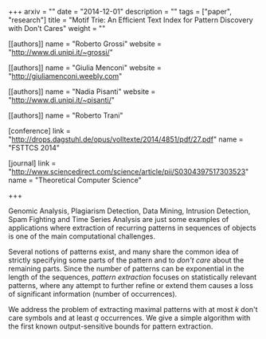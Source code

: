 +++
arxiv = ""
date = "2014-12-01"
description = ""
tags = ["paper", "research"]
title = "Motif Trie: An Efficient Text Index for Pattern Discovery with Don't Cares"
weight = ""

[[authors]]
  name = "Roberto Grossi"
  website = "http://www.di.unipi.it/~grossi/"

[[authors]]
  name = "Giulia Menconi"
  website = "http://giuliamenconi.weebly.com"

[[authors]]
  name = "Nadia Pisanti"
  website = "http://www.di.unipi.it/~pisanti/"

[[authors]]
  name = "Roberto Trani"

[conference]
  link = "http://drops.dagstuhl.de/opus/volltexte/2014/4851/pdf/27.pdf"
  name = "FSTTCS 2014"

[journal]
  link = "http://www.sciencedirect.com/science/article/pii/S0304397517303523"
  name = "Theoretical Computer Science"

+++

Genomic Analysis, Plagiarism Detection, Data Mining, Intrusion Detection, Spam Fighting and Time Series Analysis are just some examples of applications where extraction of recurring patterns in sequences of objects is one of the main computational challenges.

Several notions of patterns exist, and many share the common idea of strictly specifying some parts of the pattern and to *don't care* about the remaining parts. Since the number of patterns can be exponential in the length of the sequences, *pattern extraction* focuses on statistically relevant patterns, where any attempt to further refine or extend them causes a loss of significant information (number of occurrences).

We address the problem of extracting maximal patterns with at most $k$ don't care symbols and at least $q$ occurrences. We give a simple algorithm with the first known output-sensitive bounds for pattern extraction.
